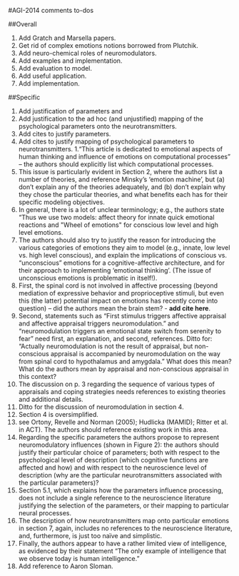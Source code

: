 #AGI-2014 comments to-dos


##Overall

1. Add Gratch and  Marsella papers.
1. Get rid of complex emotions notions borrowed from Plutchik.
1. Add neuro-chemical roles of neuromodulators.
1. Add examples and implementation.
1. Add evaluation to model.
1. Add useful application.
1. Add implementation.

##Specific

1. Add justification of parameters and
1. Add justification to the ad hoc (and unjustified) mapping of the psychological parameters onto the neurotransmitters.
1. Add cites to justify parameters.
1. Add cites to justify mapping of psychological parameters to neurotransmitters.
1.“This article is dedicated to emotional aspects of human thinking and influence of emotions on computational processes” – the authors should explicitly list which computational processes.
1. This issue is particularly evident in Section 2,  where the authors list a number of theories, and reference Minsky’s ‘emotion machine’, but (a) don’t explain any of the theories adequately, and (b) don’t explain why they chose the particular theories, and what benefits each has for their specific modeling objectives.
1. In general, there is a lot of unclear terminology; e.g., the authors state “Thus we use two models: affect theory for innate quick emotional reactions and "Wheel of emotions" for conscious low level and high level emotions.
1. The authors should also try to justify the reason for introducing the various categories of emotions they aim to model (e.g., innate, low level vs. high level conscious), and explain the implications of conscious vs. “unconscious” emotions for a cognitive-affective architecture, and for their approach to implementing ‘emotional thinking’.   (The issue of unconscious emotions is problematic in itself!).
1. First, the spinal cord is not involved in affective processing (beyond mediation of expressive behavior and proprioceptive stimuli, but even this (the latter) potential impact on emotions has recently come into question) – did the authors mean the brain stem? - **add cite here**.
1. Second,  statements such as “First stimulus triggers affective appraisal and affective appraisal triggers neuromodulation.”  and “neuromodulation triggers an emotional state switch from serenity to fear” need first, an explanation, and second, references.  Ditto for: “Actually neuromodulation is not the result of appraisal, but non-conscious appraisal is accompanied by neuromodulation on the way from spinal cord to hypothalamus and amygdala.”   What does this mean? What do the authors mean by appraisal and non-conscious appraisal in this context?
1. The discussion on p. 3 regarding the sequence of various types of appraisals and coping strategies needs references to existing theories and additional details.
1. Ditto for the discussion of neuromodulation in section 4.
1. Section 4 is oversimplified.
1. see Ortony, Revelle and Norman (2005); Hudlicka (MAMID); Ritter et al. in ACT). The authors should reference existing work in this area.
1. Regarding the specific parameters the authors propose to represent neuromodulatory influences (shown in Figure 2): the authors
 should justify their particular choice of parameters; both with respect to the psychological level of description (which cognitive functions are affected and how) and with respect to the neuroscience level of description (why are the particular neurotransmitters associated with the particular parameters)?
1. Section 5.1, which explains how the parameters influence processing, does not include a single reference to the neuroscience literature justifying the selection of the parameters, or their mapping to particular neural processes.
1. The description of how neurotransmitters map onto particular emotions in section 7, again, includes no references to the neuroscience literature, and, furthermore, is just too naïve and simplistic.
1. Finally, the authors appear to have a rather limited view of intelligence, as evidenced by their statement “The only example of intelligence that we observe today is human intelligence.”
1. Add reference to Aaron Sloman.

